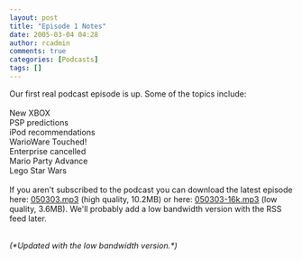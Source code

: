 ```yaml
---
layout: post
title: "Episode 1 Notes"
date: 2005-03-04 04:28
author: rcadmin
comments: true
categories: [Podcasts]
tags: []
---
```

Our first real podcast episode is up. Some of the topics include:<br />
<br />
New XBOX<br />
PSP predictions<br />
iPod recommendations<br />
WarioWare Touched!<br />
Enterprise cancelled<br />
Mario Party Advance<br />
Lego Star Wars<br />
<br />
If you aren't subscribed to the podcast you can download the latest episode here: <a href='dl/050303.mp3'>050303.mp3</a> (high quality, 10.2MB) or here: <a href='dl/050303-16k.mp3'>050303-16k.mp3</a> (low quality, 3.6MB). We'll probably add a low bandwidth version with the RSS feed later.<br />
<br />
<p><i>(*Updated with the low bandwidth version.*)</i>
